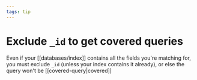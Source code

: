 ```yaml
---
tags: tip
---
```


# Exclude `_id` to get covered queries
Even if your [[databases/index]] contains all the fields you're matching for, you must exclude `_id` (unless your index contains it already), or else the query won't be [[covered-query|covered]]
